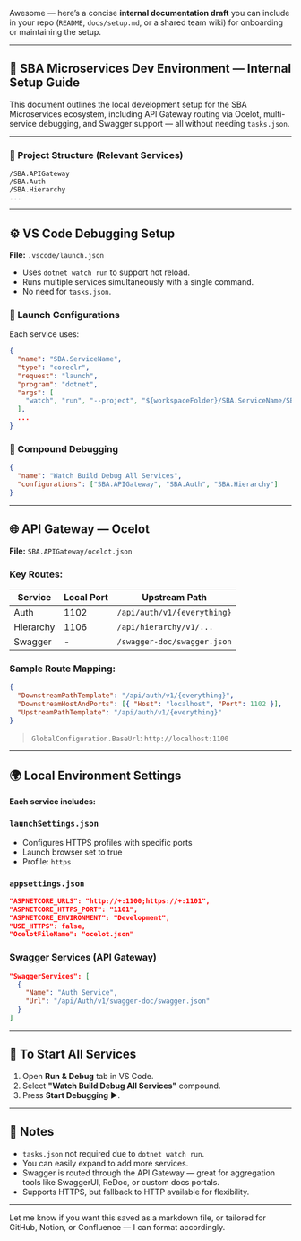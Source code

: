Awesome — here’s a concise **internal documentation draft** you can include in your repo (`README`, `docs/setup.md`, or a shared team wiki) for onboarding or maintaining the setup.

---

## 🧩 SBA Microservices Dev Environment — Internal Setup Guide

This document outlines the local development setup for the SBA Microservices ecosystem, including API Gateway routing via Ocelot, multi-service debugging, and Swagger support — all without needing `tasks.json`.

---

### 📁 Project Structure (Relevant Services)
```
/SBA.APIGateway
/SBA.Auth
/SBA.Hierarchy
...
```

---

## ⚙️ VS Code Debugging Setup

**File:** `.vscode/launch.json`

- Uses `dotnet watch run` to support hot reload.
- Runs multiple services simultaneously with a single command.
- No need for `tasks.json`.

### 🔧 Launch Configurations
Each service uses:
```json
{
  "name": "SBA.ServiceName",
  "type": "coreclr",
  "request": "launch",
  "program": "dotnet",
  "args": [
    "watch", "run", "--project", "${workspaceFolder}/SBA.ServiceName/SBA.ServiceName.csproj", "--launch-profile", "https"
  ],
  ...
}
```

### 🧪 Compound Debugging
```json
{
  "name": "Watch Build Debug All Services",
  "configurations": ["SBA.APIGateway", "SBA.Auth", "SBA.Hierarchy"]
}
```

---

## 🌐 API Gateway — Ocelot

**File:** `SBA.APIGateway/ocelot.json`

### Key Routes:
| Service   | Local Port | Upstream Path               |
|-----------|------------|-----------------------------|
| Auth      | 1102       | `/api/auth/v1/{everything}` |
| Hierarchy | 1106       | `/api/hierarchy/v1/...`     |
| Swagger   | -          | `/swagger-doc/swagger.json` |

### Sample Route Mapping:
```json
{
  "DownstreamPathTemplate": "/api/auth/v1/{everything}",
  "DownstreamHostAndPorts": [{ "Host": "localhost", "Port": 1102 }],
  "UpstreamPathTemplate": "/api/auth/v1/{everything}"
}
```

> `GlobalConfiguration.BaseUrl`: `http://localhost:1100`

---

## 🌍 Local Environment Settings

**Each service includes:**

### `launchSettings.json`
- Configures HTTPS profiles with specific ports
- Launch browser set to true
- Profile: `https`

### `appsettings.json`
```json
"ASPNETCORE_URLS": "http://+:1100;https://+:1101",
"ASPNETCORE_HTTPS_PORT": "1101",
"ASPNETCORE_ENVIRONMENT": "Development",
"USE_HTTPS": false,
"OcelotFileName": "ocelot.json"
```

### Swagger Services (API Gateway)
```json
"SwaggerServices": [
  {
    "Name": "Auth Service",
    "Url": "/api/Auth/v1/swagger-doc/swagger.json"
  }
]
```

---

## 🧪 To Start All Services

1. Open **Run & Debug** tab in VS Code.
2. Select **"Watch Build Debug All Services"** compound.
3. Press **Start Debugging** ▶️.

---

## 📌 Notes

- `tasks.json` not required due to `dotnet watch run`.
- You can easily expand to add more services.
- Swagger is routed through the API Gateway — great for aggregation tools like SwaggerUI, ReDoc, or custom docs portals.
- Supports HTTPS, but fallback to HTTP available for flexibility.

---

Let me know if you want this saved as a markdown file, or tailored for GitHub, Notion, or Confluence — I can format accordingly.